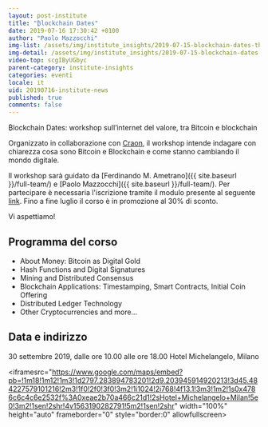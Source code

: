 ```yaml
---
layout: post-institute
title: "₿lockchain Dates"
date: 2019-07-16 17:30:42 +0100
author: "Paolo Mazzocchi"
img-list: /assets/img/institute_insights/2019-07-15-blockchain-dates-thumb.jpg
img-detail: /assets/img/institute_insights/2019-07-15-blockchain-dates.jpg
video-top: scgIByUGbyc
parent-category: institute-insights
categories: eventi
locale: it
uid: 20190716-institute-news
published: true
comments: false
---
```

₿lockchain Dates: workshop sull’internet del valore, tra Bitcoin e blockchain

Organizzato in collaborazione con [Craon](https://www.craon.it/), il workshop intende indagare con chiarezza cosa sono Bitcoin e Blockchain e come stanno cambiando il mondo digitale.

Il workshop sarà guidato da [Ferdinando M. Ametrano]({{ site.baseurl }}/full-team/) e [Paolo Mazzocchi]({{ site.baseurl }}/full-team/). Per partecipare è necessaria l'iscrizione tramite il modulo presente al seguente [link](https://www.craon.it/blockchain-dates-early-bird/). Fino a fine luglio il corso è in promozione al 30% di sconto.

Vi aspettiamo!

## Programma del corso

- About Money: Bitcoin as Digital Gold
- Hash Functions and Digital Signatures
- Mining and Distributed Consensus
- Blockchain Applications: Timestamping, Smart Contracts, Initial Coin Offering
- Distributed Ledger Technology
- Other Cryptocurrencies and more...

## Data e indirizzo

30 settembre 2019, dalle ore 10.00 alle ore 18.00
Hotel Michelangelo, Milano

<iframesrc="https://www.google.com/maps/embed?pb=!1m18!1m12!1m3!1d2797.283894783201!2d9.203945914920213!3d45.484227579101216!2m3!1f0!2f0!3f0!3m2!1i1024!2i768!4f13.1!3m3!1m2!1s0x4786c6c4c6e2532f%3A0xeae2b70a466c21d1!2sHotel+Michelangelo+Milan!5e0!3m2!1sen!2shr!4v1563190282791!5m2!1sen!2shr" width="100%" height="auto" frameborder="0" style="border:0" allowfullscreen></iframe>

